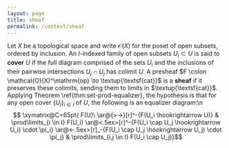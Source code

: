 ```yaml
---
layout: page
title: sheaf
permalink: /context/sheaf
---
```

Let $X$ be a topological space and write $\mathcal{O}(X)$ for the poset of open subsets, ordered by inclusion. An $I$-indexed family of open subsets $U_i \subset U$ is said to  **cover** $U$ if the full diagram comprised of the sets $U_i$ and the inclusions of their pairwise intersections $U_i \cap U_j$ has colimit $U$. A presheaf $F \colon \mathcal{O}(X)^\mathrm{op} \to \textup{\textsf{cat}}$ is a **sheaf** if it preserves these colimits, sending them to limits in $\textup{\textsf{cat}}$. Applying Theorem \ref{thm:set-prod-equalizer}, the hypothesis is that for any open cover $\{U_i\}_{i \in I}$ of $U$, the following is an equalizer diagram:\n$$ \xymatrix@C=65pt{ F(U)\ \ar@{>->}[r]^-{F(U_i \hookrightarrow U)} & \prod\limits_{i \in I} F(U_i) \ar@<.5ex>[r]^-{F(U_i \cap U_j \hookrightarrow U_i) \cdot \pi_i}  \ar@<-.5ex>[r]_-{F(U_i \cap U_j \hookrightarrow U_j) \cdot \pi_j} & \prod\limits_{i,j \in I} F(U_i \cap U_j)}$$
